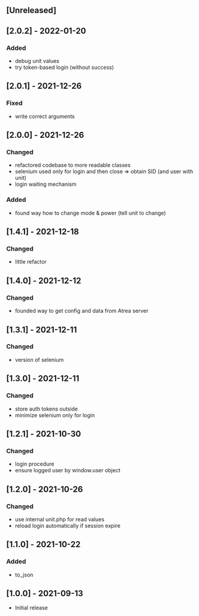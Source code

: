 ## [Unreleased]

## [2.0.2] - 2022-01-20
### Added
- debug unit values
- try token-based login (without success)

## [2.0.1] - 2021-12-26
### Fixed
- write correct arguments

## [2.0.0] - 2021-12-26
### Changed
- refactored codebase to more readable classes
- selenium used only for login and then close => obtain SID (and user with unit)
- login waiting mechanism
### Added
- found way how to change mode & power (tell unit to change)

## [1.4.1] - 2021-12-18
### Changed
- little refactor

## [1.4.0] - 2021-12-12
### Changed
- founded way to get config and data from Atrea server

## [1.3.1] - 2021-12-11
### Changed
- version of selenium

## [1.3.0] - 2021-12-11
### Changed
- store auth tokens outside
- minimize selenium only for login

## [1.2.1] - 2021-10-30
### Changed
- login procedure
- ensure logged user by window.user object

## [1.2.0] - 2021-10-26
### Changed
- use internal unit.php for read values
- reload login automatically if session expire
## [1.1.0] - 2021-10-22
### Added
- to_json

## [1.0.0] - 2021-09-13
- Initial release
